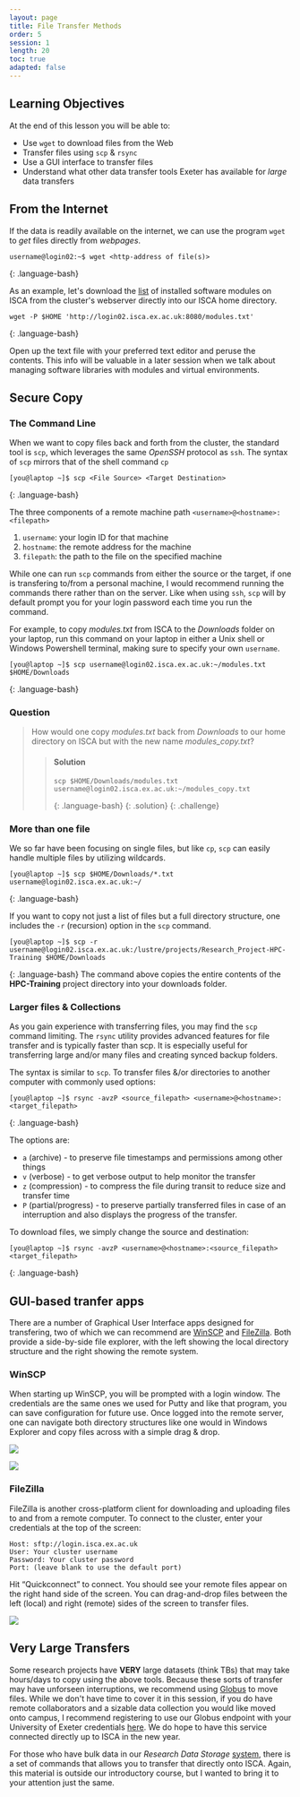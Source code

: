 ```yaml
---
layout: page
title: File Transfer Methods
order: 5
session: 1
length: 20
toc: true
adapted: false
---
```


## Learning Objectives

At the end of this lesson you will be able to:

- Use `wget` to download files from the Web
- Transfer files using `scp` & `rsync`
- Use a GUI interface to transfer files
- Understand what other data transfer tools Exeter has available for *large* data transfers

## From the Internet

If the data is readily available on the internet, we can use the program `wget` to _get_ files directly from _webpages_.

~~~
username@login02:~$ wget <http-address of file(s)>
~~~
{: .language-bash}

As an example, let's download the [list](http://login02.isca.ex.ac.uk:8080/modules.txt) of installed software modules on ISCA from the cluster's webserver directly into our ISCA home directory.

~~~
wget -P $HOME 'http://login02.isca.ex.ac.uk:8080/modules.txt'
~~~
{: .language-bash}

Open up the text file with your preferred text editor and peruse the contents. This info will be valuable in a later session when we talk about managing software libraries with modules and virtual environments.


## Secure Copy

### The Command Line
When we want to copy files back and forth from the cluster, the standard tool is `scp`, which leverages the same *OpenSSH* protocol as `ssh`. The syntax of `scp` mirrors that of the shell command `cp`
~~~
[you@laptop ~]$ scp <File Source> <Target Destination>
~~~
{: .language-bash}

The three components of a remote machine path `<username>@<hostname>:<filepath>`
1) `username`: your login ID for that machine
2) `hostname`: the remote address for the machine
3) `filepath`: the path to the file on the specified machine

While one can run `scp` commands from either the source or the target, if one is transfering to/from a personal machine, I would recommend running the commands there rather than on the server. Like when using `ssh`, `scp` will by default prompt you for your login password each time you run the command. 

For example, to copy *modules.txt* from ISCA to the *Downloads* folder on your laptop, run this command on your laptop in either a Unix shell or Windows Powershell terminal, making sure to specify your own `username`.
~~~
[you@laptop ~]$ scp username@login02.isca.ex.ac.uk:~/modules.txt $HOME/Downloads
~~~
{: .language-bash}

### Question
> How would one copy *modules.txt* back from *Downloads* to our home directory on ISCA but with the new name *modules_copy.txt*?
>
> > #### Solution
> > ~~~
> > scp $HOME/Downloads/modules.txt username@login02.isca.ex.ac.uk:~/modules_copy.txt
> > ~~~
> > {: .language-bash}
> {: .solution}
{: .challenge}

### More than one file
We so far have been focusing on single files, but like `cp`, `scp` can easily handle multiple files by utilizing wildcards.
~~~
[you@laptop ~]$ scp $HOME/Downloads/*.txt username@login02.isca.ex.ac.uk:~/
~~~
{: .language-bash}

If you want to copy not just a list of files but a full directory structure, one includes the `-r` (recursion) option in the `scp` command.
~~~
[you@laptop ~]$ scp -r username@login02.isca.ex.ac.uk:/lustre/projects/Research_Project-HPC-Training $HOME/Downloads
~~~
{: .language-bash}
The command above copies the entire contents of the **HPC-Training** project directory into your downloads folder.

### Larger files & Collections
As you gain experience with transferring files, you may find the `scp` command limiting. The `rsync` utility provides advanced features for file transfer and is typically faster than scp. It is especially useful for transferring large and/or many files and creating synced backup folders.

The syntax is similar to `scp`. To transfer files &/or directories to another computer with commonly used options:
~~~
[you@laptop ~]$ rsync -avzP <source_filepath> <username>@<hostname>:<target_filepath>
~~~
{: .language-bash}

The options are:
 - `a` (archive) - to preserve file timestamps and permissions among other things
 - `v` (verbose) - to get verbose output to help monitor the transfer
 - `z` (compression) -  to compress the file during transit to reduce size and transfer time
 - `P` (partial/progress) - to preserve partially transferred files in case of an interruption and also displays the progress of the transfer.

To download files, we simply change the source and destination:
~~~
[you@laptop ~]$ rsync -avzP <username>@<hostname>:<source_filepath> <target_filepath>
~~~
{: .language-bash}

    
## GUI-based tranfer apps
There are a number of Graphical User Interface apps designed for transfering, two of which we can recommend are [WinSCP](https://winscp.net/eng/index.php) and [FileZilla](https://filezilla-project.org/index.php). Both provide a side-by-side file explorer, with the left showing the local directory structure and the right showing the remote system.

### WinSCP
When starting up WinSCP, you will be prompted with a login window. The credentials are the same ones we used for Putty and like that program, you can save configuration for future use. Once logged into the remote server, one can navigate both directory structures like one would in Windows Explorer and copy files across with a simple drag & drop.

![](../fig/winscp_login.png)

![](../fig/winscp_explorer.png)

### FileZilla

FileZilla is another cross-platform client for downloading and uploading files to and from a remote computer. To connect to the cluster, enter your credentials at the top of the screen:

    Host: sftp://login.isca.ex.ac.uk
    User: Your cluster username
    Password: Your cluster password
    Port: (leave blank to use the default port)

Hit “Quickconnect” to connect. You should see your remote files appear on the right hand side of the screen. You can drag-and-drop files between the left (local) and right (remote) sides of the screen to transfer files.

![](../fig/filezilla_explorer.png)

## Very Large Transfers

Some research projects have **VERY** large datasets (think TBs) that may take hours/days to copy using the above tools. Because these sorts of transfer may have unforseen interruptions, we recommend using [Globus](https://docs.globus.org/) to move files. While we don't have time to cover it in this session, if you do have remote collaborators and a sizable data collection you would like moved onto campus, I recommend registering to use our Globus endpoint with your University of Exeter credentials [here](https://go.exeter.ac.uk/). We do hope to have this service connected directly up to ISCA in the new year.

For those who have bulk data in our _Research Data Storage_ [system](https://universityofexeteruk.sharepoint.com/sites/TheDigitalHub/SitePages/Research-Data-Storage--Signing-in.aspx), there is a set of commands that allows you to transfer that directly onto ISCA. Again, this material is outside our introductory course, but I wanted to bring it to your attention just the same.
